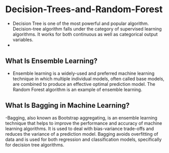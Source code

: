 # Decision-Trees-and-Random-Forest

- Decision Tree is one of the most powerful and popular algorithm. Decision-tree algorithm falls under the category of supervised learning algorithms. It works for both continuous as well as categorical output variables.
- 
## What Is Ensemble Learning?
- Ensemble learning is a widely-used and preferred machine learning technique in which multiple individual models, often called base models, are combined to produce an effective optimal prediction model. The Random Forest algorithm is an example of ensemble learning.

## What Is Bagging in Machine Learning?
-Bagging, also known as Bootstrap aggregating, is an ensemble learning technique that helps to improve the performance and accuracy of machine learning algorithms. It is used to deal with bias-variance trade-offs and reduces the variance of a prediction model. Bagging avoids overfitting of data and is used for both regression and classification models, specifically for decision tree algorithms.

